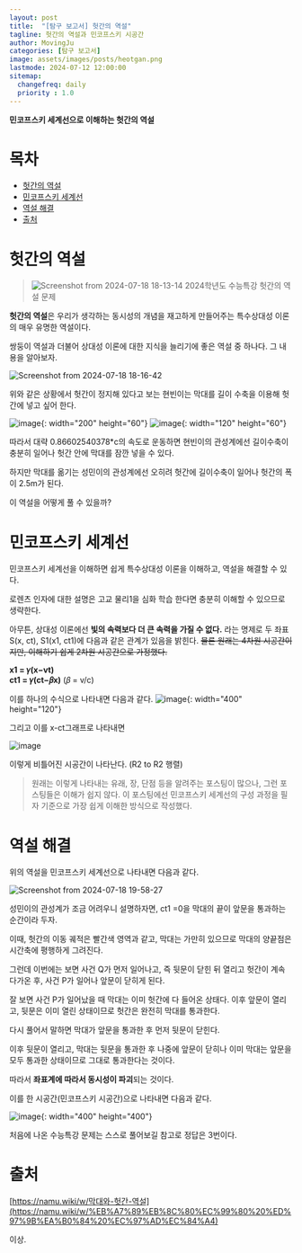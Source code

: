 ```yaml
---
layout: post
title:  "[탐구 보고서] 헛간의 역설"
tagline: 헛간의 역설과 민코프스키 시공간
author: MovingJu
categories: [탐구 보고서]
image: assets/images/posts/heotgan.png
lastmode: 2024-07-12 12:00:00
sitemap:
  changefreq: daily
  priority : 1.0
---
```


**민코프스키 세계선으로 이해하는 헛간의 역설**

# 목차

- [헛간의 역설](#헛간의-역설)
- [민코프스키 세계선](#민코프스키-세계선)
- [역설 해결](#역설-해결)
- [출처](#출처)


# 헛간의 역설

>![Screenshot from 2024-07-18 18-13-14](https://github.com/user-attachments/assets/abdc97dc-d262-48f8-999d-d91b1d063e1a)
>2024학년도 수능특강 헛간의 역설 문제

**헛간의 역설**은 우리가 생각하는 동시성의 개념을 재고하게 만들어주는 특수상대성 이론의 매우 유명한 역설이다.

쌍둥이 역설과 더불어 상대성 이론에 대한 지식을 늘리기에 좋은 역설 중 하나다. 그 내용을 알아보자.

![Screenshot from 2024-07-18 18-16-42](https://github.com/user-attachments/assets/a931530b-ac42-4c5f-a6d2-c3f5b62869b4)

위와 같은 상황에서 헛간이 정지해 있다고 보는 현빈이는 막대를 길이 수축을 이용해 헛간에 넣고 싶어 한다.

![image](https://github.com/user-attachments/assets/9738dd21-a161-411d-b3d6-1856affd3d88){: width="200" height="60"}    ![image](https://github.com/user-attachments/assets/86e33707-74df-4e46-bdfc-0a624a1d71c0){: width="120" height="60"}

따라서 대략 0.86602540378*c의 속도로 운동하면 현빈이의 관성계에선 길이수축이 충분히 일어나 헛간 안에 막대를 잠깐 넣을 수 있다.

하지만 막대를 옮기는 성민이의 관성계에선 오히려 헛간에 길이수축이 일어나 헛간의 폭이 2.5m가 된다.

이 역설을 어떻게 풀 수 있을까?

# 민코프스키 세계선

민코프스키 세계선을 이해하면 쉽게 특수상대성 이론을 이해하고, 역설을 해결할 수 있다.

로렌츠 인자에 대한 설명은 고교 물리1을 심화 학습 한다면 충분히 이해할 수 있으므로 생략한다. 

아무튼, 상대성 이론에선 **빛의 속력보다 더 큰 속력을 가질 수 없다.** 라는 명제로 두 좌표 S(x, ct), S1(x1, ct1)에 다음과 같은 관계가 있음을 밝힌다.
~~물론 원래는 4차원 시공간이지만, 이해하기 쉽게 2차원 시공간으로 가정했다.~~


**x1 = 𝛾(x−vt)**<br>
**ct1 = 𝛾(ct−𝛽x)**
(𝛽 = v/c)


이를 하나의 수식으로 나타내면 다음과 같다.
![image](https://github.com/user-attachments/assets/ca1cc285-dda3-48ad-97b4-e0fd06941fcd){: width="400" height="120"}

그리고 이를 x-ct그래프로 나타내면

![image](https://github.com/user-attachments/assets/f1fc5aeb-641a-46f7-b6a0-9de012331918)

이렇게 비틀어진 시공간이 나타난다. (R2 to R2 행렬)

>원래는 이렇게 나타내는 유래, 장, 단점 등을 알려주는 포스팅이 많으나, 그런 포스팅들은 이해가 쉽지 않다. 이 포스팅에선 민코프스키 세계선의 구성 과정을 필자 기준으로 가장 쉽게 이해한 방식으로 작성했다.

# 역설 해결

위의 역설을 민코프스키 세계선으로 나타내면 다음과 같다. 

![Screenshot from 2024-07-18 19-58-27](https://github.com/user-attachments/assets/906ee0e0-dc45-4e26-8cfa-906f3519f847)

성민이의 관성계가 조금 어려우니 설명하자면, ct1 =0을 막대의 끝이 앞문을 통과하는 순간이라 두자. 

이때, 헛간의 이동 궤적은 빨간색 영역과 같고, 막대는 가만히 있으므로 막대의 양끝점은 시간축에 평행하게 그려진다. 

그런데 이번에는 보면 사건  Q가 먼저 일어나고, 즉 뒷문이 닫힌 뒤 열리고 헛간이 계속 다가온 후, 사건 P가 일어나 앞문이 닫히게 된다. 

잘 보면 사건 P가 일어났을 때 막대는 이미 헛간에 다 들어온 상태다. 이후 앞문이 열리고, 뒷문은 이미 열린 상태이므로 헛간은 완전히 막대를 통과한다.

다시 풀어서 말하면 막대가 앞문을 통과한 후 먼저 뒷문이 닫힌다. 

이후 뒷문이 열리고, 막대는 뒷문을 통과한 후 나중에 앞문이 닫히나 이미 막대는 앞문을 모두 통과한 상태이므로 그대로 통과한다는 것이다.

따라서 **좌표계에 따라서 동시성이 파괴**되는 것이다.

이를 한 시공간(민코프스키 시공간)으로 나타내면 다음과 같다.

![image](https://github.com/user-attachments/assets/a84f6433-591b-49c1-8f41-d7a56e37ace0){: width="400" height="400"}

처음에 나온 수능특강 문제는 스스로 풀어보길 참고로 정답은 3번이다.

# 출처

[https://namu.wiki/w/막대와-헛간-역설](https://namu.wiki/w/%EB%A7%89%EB%8C%80%EC%99%80%20%ED%97%9B%EA%B0%84%20%EC%97%AD%EC%84%A4)

이상.